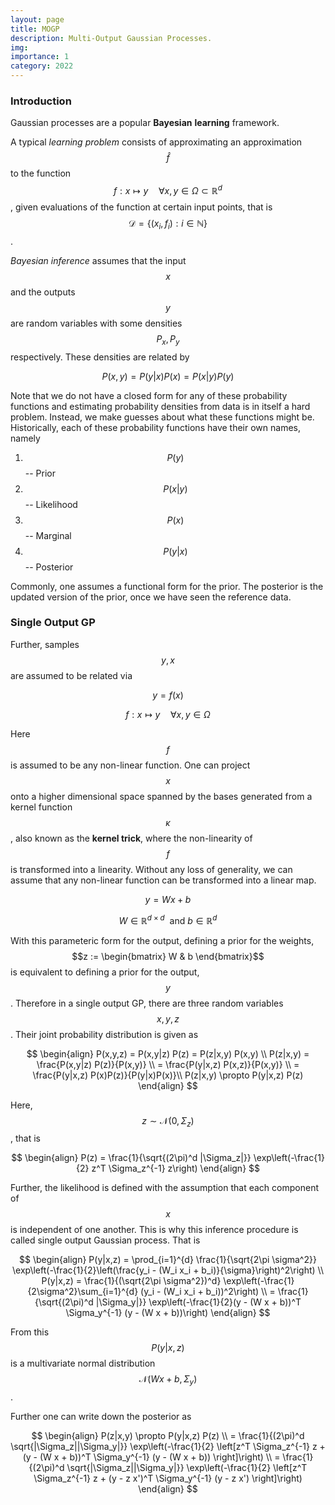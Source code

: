 ```yaml
---
layout: page
title: MOGP
description: Multi-Output Gaussian Processes.
img:
importance: 1
category: 2022
---
```


### Introduction
Gaussian processes are a popular **Bayesian** **learning** framework.

A typical *learning problem* consists of approximating an approximation $$\hat{f}$$ to the function $$f:x \mapsto y \quad \forall x,y \in \Omega \subset \mathbb{R}^d$$, given evaluations of the function at certain input points, that is $$\mathcal{D} = \{(x_i, f_i) : i \in \mathbb{N}\}$$.

*Bayesian inference* assumes that the input $$x$$ and the outputs $$y$$ are random variables with some densities $$P_x, P_y$$ respectively. These densities are related by

$$
    P(x,y) = P(y | x) P(x) = P(x | y) P(y)
$$

Note that we do not have a closed form for any of these probability functions and estimating probability densities from data is in itself a hard problem. Instead, we make guesses about what these functions might be. Historically, each of these probability functions have their own names, namely

1. $$P(y)$$ -- Prior
2. $$
    P(x | y)
    $$ -- Likelihood
3. $$P(x)$$ -- Marginal 
4. $$
    P(y | x)
    $$ -- Posterior 

Commonly, one assumes a functional form for the prior. The posterior is the updated version of the prior, once we have seen the reference data.

### Single Output GP

Further, samples $$y,x$$ are assumed to be related via 

$$y = f(x)$$

$$f:x \mapsto y \quad \forall x,y \in \Omega$$

Here $$f$$ is assumed to be any non-linear function. One can project $$x$$ onto a higher dimensional space spanned by the bases generated from a kernel function $$\kappa$$, also known as the **kernel trick**, where the non-linearity of $$f$$ is transformed into a linearity. Without any loss of generality, we can assume that any non-linear function can be transformed into a linear map.

$$y = Wx + b$$

$$W \in \mathbb{R}^{d \times d} \: \textrm{ and } b \in \mathbb{R}^d$$

With this parameteric form for the output, defining a prior for the weights, $$z := \begin{bmatrix} W & b \end{bmatrix}$$ is equivalent to defining a prior for the output, $$y$$. Therefore in a single output GP, there are three random variables $$x,y,z$$. Their joint probability distribution is given as 

$$
\begin{align}
    P(x,y,z) = P(x,y|z) P(z) = P(z|x,y) P(x,y) \\
 P(z|x,y) = \frac{P(x,y|z) P(z)}{P(x,y)} \\ 
 = \frac{P(y|x,z) P(x,z)}{P(x,y)} \\
  = \frac{P(y|x,z) P(x)P(z)}{P(y|x)P(x)}\\
 P(z|x,y) \propto P(y|x,z) P(z)
 \end{align}
$$

Here, $$z \sim \mathcal{N}(0, \Sigma_z)$$, that is

$$
\begin{align}
    P(z) = \frac{1}{\sqrt{(2\pi)^d |\Sigma_z|}} \exp\left(-\frac{1}{2} z^T \Sigma_z^{-1} z\right)
\end{align}
$$

Further, the likelihood is defined with the assumption that each component of $$x$$ is independent of one another. This is why this inference procedure is called single output Gaussian process. That is

$$
\begin{align}
    P(y|x,z) = \prod_{i=1}^{d} \frac{1}{\sqrt{2\pi \sigma^2}} \exp\left(-\frac{1}{2}\left(\frac{y_i - (W_i x_i + b_i)}{\sigma}\right)^2\right) \\ 
    P(y|x,z) = \frac{1}{(\sqrt{2\pi \sigma^2})^d} \exp\left(-\frac{1}{2\sigma^2}\sum_{i=1}^{d} (y_i - (W_i x_i + b_i))^2\right) \\ 
    = \frac{1}{\sqrt{(2\pi)^d |\Sigma_y|}} \exp\left(-\frac{1}{2}(y - (W x + b))^T \Sigma_y^{-1} (y - (W x + b))\right)
\end{align}
$$

From this $$
P(y|x,z)
$$ is a multivariate normal distribution $$\mathcal{N}(Wx+b, \Sigma_y)$$. 

Further one can write down the posterior as 

$$
\begin{align}
    P(z|x,y) \propto P(y|x,z) P(z) \\ 
    = \frac{1}{(2\pi)^d \sqrt{|\Sigma_z||\Sigma_y|}} \exp\left(-\frac{1}{2} \left[z^T \Sigma_z^{-1} z + (y - (W x + b))^T \Sigma_y^{-1} (y - (W x + b)) \right]\right) \\ 
    = \frac{1}{(2\pi)^d \sqrt{|\Sigma_z||\Sigma_y|}} \exp\left(-\frac{1}{2} \left[z^T \Sigma_z^{-1} z + (y - z x')^T \Sigma_y^{-1} (y - z x') \right]\right)
\end{align}
$$